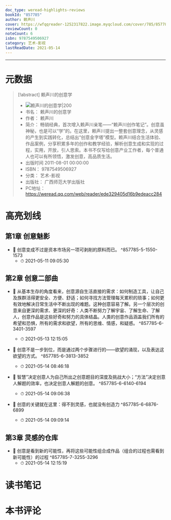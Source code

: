 ```yaml
---
doc_type: weread-highlights-reviews
bookId: "857785"
author: 赖声川
cover: https://wfqqreader-1252317822.image.myqcloud.com/cover/785/857785/t7_857785.jpg
reviewCount: 0
noteCount: 6
isbn: 9787549506927
category: 艺术-影视
lastReadDate: 2021-05-14
---
```


---
# 元数据
> [!abstract] 赖声川的创意学
> - ![ 赖声川的创意学|200](https://wfqqreader-1252317822.image.myqcloud.com/cover/785/857785/t7_857785.jpg)
> - 书名： 赖声川的创意学
> - 作者： 赖声川
> - 简介： 畅销经典，首次增入赖声川亲笔——“赖声川创作笔记”。创意虽神秘，也是可以“学”的。在这里，赖声川提出一整套创意理念，从灵感的产生到实践转化，总结出“创意金字塔”模型。赖声川结合生活体验、作品案例，分享积累多年的创作和教学经验，解析创意生成和实现的过程，实用，开放，引人思索。本书不仅写给创意产业工作者，每个普通人也可以有所领悟，激发创意，高品质生活。
> - 出版时间 2011-08-01 00:00:00
> - ISBN： 9787549506927
> - 分类： 艺术-影视
> - 出版社： 广西师范大学出版社
> - PC地址：https://weread.qq.com/web/reader/ede329405d16b9edeacc284

# 高亮划线

## 第1章 创意魅影


- 📌 创意变成不过是资本市场另一项可剥削的原料而已。  ^857785-5-1550-1573
    - ⏱ 2021-05-11 09:05:30 
## 第2章 创意二部曲


- 📌 从基本生存的角度看来，创意源自生活直接的需求：如何制造工具，让自己及族群活得更安全、方便、舒适；如何寻找方法管理每天累积的琐事；如何更有效地解决日常生活中不断出现的难题。这种创意容易了解。另一个层次的创意来自更深的需求、更深的好奇：人类不断努力了解宇宙、了解生命、了解人，创意作品是这些好奇和努力的具体结晶。人类的创意作品涵盖我们所有的希望和恐惧，所有的需求和欲望，所有的思维、情感，和疑惑。  ^857785-6-3401-3597
    - ⏱ 2021-05-13 12:15:05 

- 📌 创意不是一步到位，而是通过两个步骤进行的——欲望的涌现，以及表达这欲望的方式。  ^857785-6-3813-3852
    - ⏱ 2021-05-14 08:46:18 

- 📌 智慧”决定创意人为自己所出之创意题目的深度及挑战大小；“方法”决定创意人解题的效率，也决定创意人解题的创意。  ^857785-6-6140-6194
    - ⏱ 2021-05-14 09:06:38 

- 📌 创意的关键就在这里：得不到灵感，也就没有创造力  ^857785-6-6876-6899
    - ⏱ 2021-05-14 09:09:14 
## 第3章 灵感的仓库


- 📌 创意是看到新的可能性，再将这些可能性组合成作品（组合的过程也需看到新可能性）的过程  ^857785-7-3255-3296
    - ⏱ 2021-05-14 12:15:19 
# 读书笔记

# 本书评论
